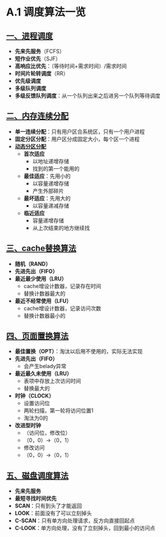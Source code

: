 # A.1 调度算法一览

## [一、进程调度](https://aye10032.gitbook.io/os/di-er-zhang-jin-cheng-guan-li/2.2-chu-li-ji-tiao-du#2.2.4-dian-xing-de-tiao-du-suan-fa)

- **先来先服务**（FCFS）
- **短作业优先**（SJF）
- **高响应比优先**：（等待时间+需求时间）/需求时间
- **时间片轮转调度**（RR）
- **优先级调度**
- **多级队列调度**
- **多级反馈队列调度**：从一个队列出来之后进另一个队列等待调度



## [二、内存连续分配](https://aye10032.gitbook.io/os/di-san-zhang-nei-cun-guan-li/3.1-nei-cun-guan-li-gai-nian#3.1.3-lian-xu-fen-pei-guan-li-fang-shi)

- **单一连续分配**：只有用户区合系统区，只有一个用户进程
- **固定分区分配**：用户区分成固定大小，每个区一个进程
- [**动态分区分配**](https://aye10032.gitbook.io/os/di-san-zhang-nei-cun-guan-li/3.1-nei-cun-guan-li-gai-nian#4-dong-tai-fen-qu-fen-pei-suan-fa)
  - **首次适应**
    - 以地址递增存储
    - 找到的第一个能用的
  - **最佳适应**：先用小的
    - 以容量递增存储
    - 产生外部碎片
  - **最坏适应**：先用大的
    - 以容量递减存储
  - **临近适应**
    - 容量递增存储
    - 从上次结束的地方继续找



## [三、cache替换算法](https://aye10032.gitbook.io/computerorganizationnote/di-san-zhang-cun-chu-xi-tong/3.6-gao-su-huan-chong-cun-chu-qi#3.6.4-cache-ti-huan-suan-fa)

- **随机（RAND）**
- **先进先出（FIFO）**
- **最近最少使用（LRU）**
  - cache增设计数器，记录存在时间
  - 替换计数器最大的
- **最近不经常使用（LFU）**
  - cache增设计数器，记录访问次数
  - 替换计数器最小的



## [四、页面置换算法](https://aye10032.gitbook.io/os/di-san-zhang-nei-cun-guan-li/3.2-xu-ni-nei-cun-ji-shu#3.2.3-ye-mian-zhi-huan-suan-fa)

- **最佳置换（OPT）**：淘汰以后用不使用的，实际无法实现
- **先进先出（FIFO）**
  - 会产生belady异常
- **最近最久未使用（LRU）**
  - 表项中存放上次访问时间
  - 替换最大的
- **时钟（CLOCK）**
  - 设置访问位
  - 两轮扫描，第一轮将访问位置1
  - 淘汰为0的
- **改进型时钟**
  - （访问位，修改位）
  - （0，0）->（0，1）
  - 修改访问
  - （0，0）->（0，1）



## [五、磁盘调度算法](https://aye10032.gitbook.io/os/di-si-zhang-wen-jian-guan-li/4.3-ci-pan-de-zu-zhi-yu-guan-li#4.3.2-ci-pan-tiao-du-suan-fa)

- **先来先服务**
- **最短寻找时间优先**
- **SCAN**：只有到头了才能返回
- **LOOK**：前面没有了可以立刻掉头
- **C-SCAN**：只有单方向处理请求，反方向直接回起点
- **C-LOOK**：单方向处理，没有了立刻掉头，回到最小的访问点



